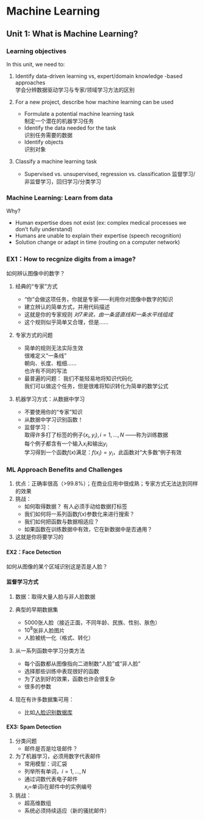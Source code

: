 # Machine Learning

## Unit 1: What is Machine Learning?

### Learning objectives

In this unit, we need to:

1. Identify data-driven learning vs, expert/domain knowledge -based approaches  
学会分辨数据驱动学习与专家/领域学习方法的区别  
2. For a new project, describe how machine learning can be used  
   * Formulate a potential machine learning task  
制定一个潜在的机器学习任务  
   * Identify the data needed for the task  
识别任务需要的数据  
   * Identify objects  
识别对象  
  
3. Classify a machine learning task
   * Supervised vs. unsupervised, regression vs. classification
监督学习/非监督学习，回归学习/分类学习  
  
### Machine Learning: Learn from data

Why?

* Human expertise does not exist (ex: complex medical processes we don’t fully understand)
* Humans are unable to explain their expertise (speech recognition)
* Solution change or adapt in time (routing on a computer network)
  
### EX1：How to recgnize digits from a image?  

如何辨认图像中的数字？

1. 经典的“专家”方式
   * “你”会做这项任务，你就是专家——利用你对图像中数字的知识
   * 建立辨认的简单方式，并用代码描述
   * 这就是你的专家规则 _对7来说，由一条竖直线和一条水平线组成_
   * 这个规则似乎简单又合理，但是……

2. 专家方式的问题
   * 简单的规则无法实际生效  
     很难定义“一条线”  
     朝向、长度、粗细……  
     也许有不同的写法
   * 最普遍的问题： 我们不能轻易地将知识代码化  
     我们可以做这个任务，但是很难将知识转化为简单的数学公式

3. 机器学习方式：从数据中学习
   * 不要使用你的“专家”知识
   * 从数据中学习识别函数！
   * 监督学习：  
     取得许多打了标签的例子$(x_i,y_i),i=1,...,N$ ——称为训练数据  
     每个例子都含有一个输入$x_i$和输出$y_i$  
     学习得到一个函数$f(x)$满足：$f(x_i)=y_i$，此函数对“大多数”例子有效

### ML Approach Benefits and Challenges

1. 优点：正确率很高（>99.8%）；在商业应用中很成熟；专家方式无法达到同样的效果
2. 挑战：  
   * 如何取得数据？ 有人必须手动给数据打标签
   * 我们如何将一系列函数$f(x)$参数化来进行搜索？
   * 我们如何把函数与数据相适应？
   * 如果函数在训练数据中有效，它在新数据中是否通用？
3. 这就是你将要学习的

#### EX2：Face Detection

如何从图像的某个区域识别这是否是人脸？

#### 监督学习方式

1. 数据：取得大量人脸与非人脸数据
2. 典型的早期数据集  

   * 5000张人脸（接近正面，不同年龄、民族、性别、肤色）  
   * $10^8$张非人脸图片  
   * 人脸被统一化（格式、转化）
  
3. 从一系列函数中学习分类方法

   * 每个函数都从图像指向二进制数“人脸”或“非人脸”
   * 选择那些训练中表现很好的函数
   * 为了达到好的效果，函数也许会很复杂
   * 很多的参数

4. 现在有许多数据集可用：
   * 比如[人脸识别数据库](http://www.face-rec.org/databases/)

#### EX3: Spam Detection

1. 分类问题
   * 邮件是否是垃圾邮件？
2. 为了机器学习，必须用数字代表邮件
   * 常用模型：词汇袋
   * 列举所有单词，$i=1,...,N$
   * 通过词数代表电子邮件  
      $x_i=$单词i在邮件中的实例编号
3. 挑战：
   * 超高维数组
   * 系统必须持续适应（新的骚扰邮件）
